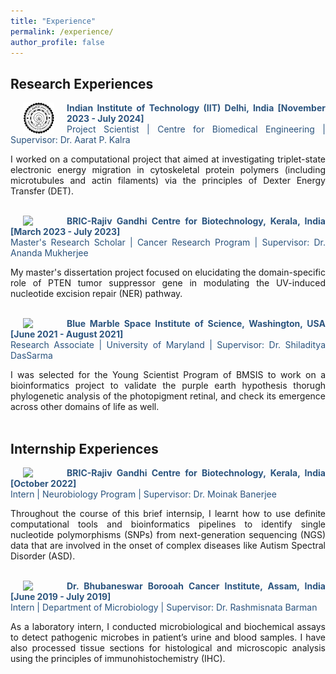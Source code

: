 ```yaml
---
title: "Experience"
permalink: /experience/
author_profile: false
---
```

<style> body {text-align: justify} </style> <!-- Justify text. -->

## Research Experiences

<img src="/images/logo-iitd-new.png"
    width="50"
    hspace="20"
    align="left"> <span style="color:#2B547E">**Indian Institute of Technology (IIT) Delhi, India [November 2023 - July 2024]**</span> <br>
    <span style="color:#2B547E"> Project Scientist | Centre for Biomedical Engineering | Supervisor: Dr. Aarat P. Kalra </span> <br>

I worked on a computational project that aimed at investigating triplet-state electronic energy migration in cytoskeletal protein polymers (including microtubules and actin filaments) via the principles of Dexter Energy Transfer (DET).
<br><br>

<img src="/images/logo_rgcb.png"
    width="50"
    hspace="20"
    align="left"> <span style="color:#2B547E">**BRIC-Rajiv Gandhi Centre for Biotechnology, Kerala, India [March 2023 - July 2023]**</span> <br> 
    <span style="color:#2B547E"> Master's Research Scholar | Cancer Research Program | Supervisor: Dr. Ananda Mukherjee </span> <br>

My master's dissertation project focused on elucidating the domain-specific role of PTEN tumor suppressor gene in modulating the UV-induced nucleotide excision repair (NER) pathway.
<br><br>

<img src="/images/logo_bmsis.png"
    width="50"
    hspace="20"
    align="left"> <span style="color:#2B547E">**Blue Marble Space Institute of Science, Washington, USA [June 2021 - August 2021]**</span> <br>
    <span style="color:#2B547E"> Research Associate | University of Maryland | Supervisor: Dr. Shiladitya DasSarma </span> <br>

I was selected for the Young Scientist Program of BMSIS to work on a bioinformatics project to validate the purple earth hypothesis thorugh phylogenetic analysis of the photopigment retinal, and check its emergence across other domains of life as well.
<br><br>

## Internship Experiences

<img src="/images/logo_rgcb.png"
    width="50"
    hspace="20"
    align="left"> <span style="color:#2B547E">**BRIC-Rajiv Gandhi Centre for Biotechnology, Kerala, India [October 2022]**</span> <br>
    <span style="color:#2B547E"> Intern | Neurobiology Program | Supervisor: Dr. Moinak Banerjee </span> <br>

Throughout the course of this brief internsip, I learnt how to use definite computational tools and bioinformatics pipelines to identify single nucleotide polymorphisms (SNPs) from next-generation sequencing (NGS) data that are involved in the onset of complex diseases like Autism Spectral Disorder (ASD).
<br><br>

<img src="/images/logo_bbci.png"
    width="50"
    hspace="20"
    align="left"> <span style="color:#2B547E">**Dr. Bhubaneswar Borooah Cancer Institute, Assam, India [June 2019 - July 2019]**</span> <br>
    <span style="color:#2B547E"> Intern | Department of Microbiology | Supervisor: Dr. Rashmisnata Barman </span> <br>

As a laboratory intern, I conducted microbiological and biochemical assays to detect pathogenic microbes in patient’s urine and blood samples. I have also processed tissue sections for histological and microscopic analysis using the principles of immunohistochemistry (IHC).
<br>
